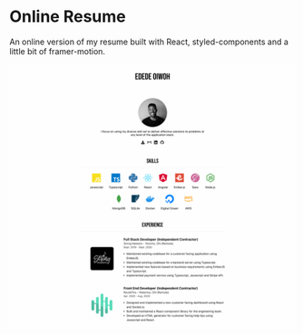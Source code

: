 # Online Resume

An online version of my resume built with React, styled-components and a little bit of framer-motion.

![Resume Screenshot](./screenshot.png)
